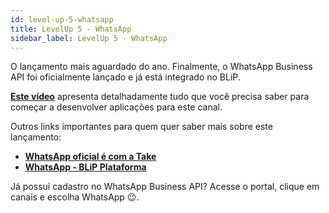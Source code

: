 ```yaml
---
id: level-up-5-whatsapp
title: LevelUp 5 - WhatsApp
sidebar_label: LevelUp 5 - WhatsApp
---
```


O lançamento mais aguardado do ano. Finalmente, o WhatsApp Business API foi oficialmente lançado e já está integrado no BLiP.

[**Este vídeo**](https://www.facebook.com/scpassos/videos/10155569550396587/) apresenta detalhadamente tudo que você precisa saber para começar a desenvolver aplicações para este canal.

Outros links importantes para quem quer saber mais sobre este lançamento:

* [**WhatsApp oficial é com a Take**](http://take.net/whatsapp-business/)
* [**WhatsApp - BLiP Plataforma**](http://blip.ai/whatsapp)

Já possui cadastro no WhatsApp Business API? Acesse o portal, clique em canais e escolha WhatsApp 😉.